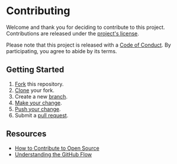 # Contributing

Welcome and thank you for deciding to contribute to this project. Contributions are released under the [project's license][license].

Please note that this project is released with a [Code of Conduct][code-of-conduct]. By participating, you agree to abide by its terms.

## Getting Started

1. [Fork][fork-repo] this repository.
1. [Clone][clone-repo] your fork.
1. Create a new [branch][branching-basics].
1. [Make your change][making-changes].
1. [Push your change][pushing-changes].
1. Submit a [pull request][submit-a-pr].

## Resources

- [How to Contribute to Open Source](https://opensource.guide/how-to-contribute)
- [Understanding the GitHub Flow](https://guides.github.com/introduction/flow)

[//]: # "References"

[license]: LICENSE.md "License"
[code-of-conduct]: CODE_OF_CONDUCT.md "Code of Conduct"
[fork-repo]: https://help.github.com/articles/fork-a-repo "Fork a repo"
[clone-repo]: https://help.github.com/articles/cloning-a-repository "Cloning a repository"
[branching-basics]: https://git-scm.com/book/en/v2/Git-Branching-Basic-Branching-and-Merging "Git Branching Basics"
[making-changes]: https://git-scm.com/book/en/v2/Git-Basics-Recording-Changes-to-the-Repository#_committing_changes "Committing Your Changes"
[pushing-changes]: https://help.github.com/articles/pushing-to-a-remote "Pushing to a remote"
[submit-a-pr]: https://help.github.com/articles/creating-a-pull-request-from-a-fork "Creating a pull request from a fork"

